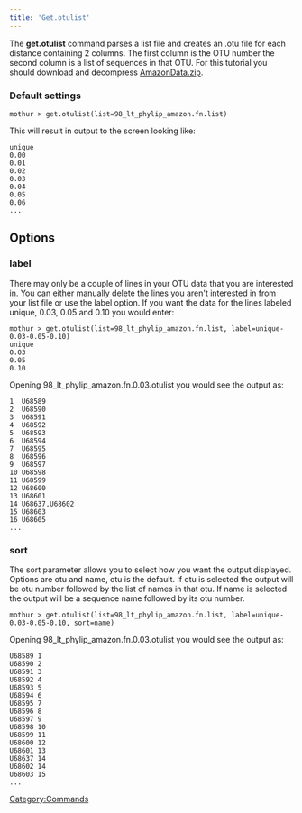 ```yaml
---
title: 'Get.otulist'
---
```

The **get.otulist** command parses a list file and creates an .otu file
for each distance containing 2 columns. The first column is the OTU
number the second column is a list of sequences in that OTU. For this
tutorial you should download and decompress
[AmazonData.zip](https://mothur.s3.us-east-2.amazonaws.com/wiki/amazondata.zip).


### Default settings

    mothur > get.otulist(list=98_lt_phylip_amazon.fn.list)

This will result in output to the screen looking like:

    unique
    0.00
    0.01
    0.02
    0.03
    0.04
    0.05
    0.06
    ...

## Options

### label

There may only be a couple of lines in your OTU data that you are
interested in. You can either manually delete the lines you aren\'t
interested in from your list file or use the label option. If you want
the data for the lines labeled unique, 0.03, 0.05 and 0.10 you would
enter:

    mothur > get.otulist(list=98_lt_phylip_amazon.fn.list, label=unique-0.03-0.05-0.10)
    unique
    0.03
    0.05
    0.10

Opening 98\_lt\_phylip\_amazon.fn.0.03.otulist you would see the output
as:

    1  U68589
    2  U68590
    3  U68591
    4  U68592
    5  U68593
    6  U68594
    7  U68595
    8  U68596
    9  U68597
    10 U68598
    11 U68599
    12 U68600
    13 U68601
    14 U68637,U68602
    15 U68603
    16 U68605
    ...

### sort

The sort parameter allows you to select how you want the output
displayed. Options are otu and name, otu is the default. If otu is
selected the output will be otu number followed by the list of names in
that otu. If name is selected the output will be a sequence name
followed by its otu number.

    mothur > get.otulist(list=98_lt_phylip_amazon.fn.list, label=unique-0.03-0.05-0.10, sort=name)

Opening 98\_lt\_phylip\_amazon.fn.0.03.otulist you would see the output
as:

    U68589 1
    U68590 2
    U68591 3
    U68592 4
    U68593 5
    U68594 6
    U68595 7
    U68596 8
    U68597 9
    U68598 10
    U68599 11
    U68600 12
    U68601 13
    U68637 14
    U68602 14
    U68603 15
    ...

[Category:Commands](Category:Commands)

